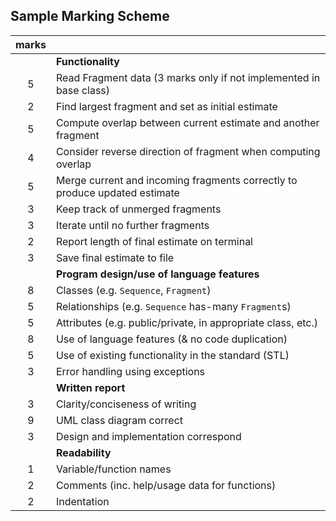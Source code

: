 ## Sample Marking Scheme

| marks |  |
|:-:|:----|
|   | **Functionality** |
| 5 | Read Fragment data (3 marks only if not implemented in base class) |
| 2 | Find largest fragment and set as initial estimate |
| 5 | Compute overlap between current estimate and another fragment |
| 4 | Consider reverse direction of fragment when computing overlap |
| 5 | Merge current and incoming fragments correctly to produce updated estimate |
| 3 | Keep track of unmerged fragments |
| 3 | Iterate until no further fragments |
| 2 | Report length of final estimate on terminal |
| 3 | Save final estimate to file |
|   | **Program design/use of language features** |
| 8 | Classes (e.g. `Sequence`, `Fragment`) |
| 5 | Relationships (e.g. `Sequence` has-many `Fragment`s) | 
| 5 | Attributes (e.g. public/private, in appropriate class, etc.) |
| 8 | Use of language features (& no code duplication) |
| 5 | Use of existing functionality in the standard (STL) |
| 3 | Error handling using exceptions |
|   | **Written report** |
| 3 | Clarity/conciseness of writing |
| 9 | UML class diagram correct |
| 3 | Design and implementation correspond |
|   | **Readability** |
| 1 | Variable/function names |
| 2 | Comments (inc. help/usage data for functions) |
| 2 | Indentation |
